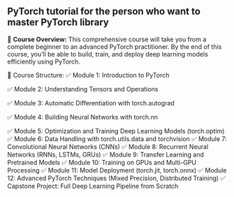 ## **PyTorch tutorial for the person who want to master PyTorch library**

📌 **Course Overview:**
This comprehensive course will take you from a complete beginner to an advanced PyTorch practitioner. By the end of this course, you’ll be able to build, train, and deploy deep learning models efficiently using PyTorch.

📖 Course Structure:
✅ Module 1: Introduction to PyTorch

✅ Module 2: Understanding Tensors and Operations

✅ Module 3: Automatic Differentiation with torch.autograd

✅ Module 4: Building Neural Networks with torch.nn

✅ Module 5: Optimization and Training Deep Learning Models (torch.optim)
✅ Module 6: Data Handling with torch.utils.data and torchvision
✅ Module 7: Convolutional Neural Networks (CNNs)
✅ Module 8: Recurrent Neural Networks (RNNs, LSTMs, GRUs)
✅ Module 9: Transfer Learning and Pretrained Models
✅ Module 10: Training on GPUs and Multi-GPU Processing
✅ Module 11: Model Deployment (torch.jit, torch.onnx)
✅ Module 12: Advanced PyTorch Techniques (Mixed Precision, Distributed Training)
✅ Capstone Project: Full Deep Learning Pipeline from Scratch
